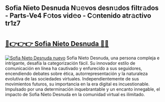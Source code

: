 ## Sofia Nieto Desnuda N𝚞𝚎vos desn𝚞dos filtr𝚊dos - Parts-Ve4 F𝚘tos vid𝚎o - C𝚘ntenido atr𝚊ctivo tr1z7

# <h2><a href="http://mbctzq0.tromn.icu/?c=Sofia+Nieto+Desnuda">🔗👉👉👉 Sofia Nieto Desnuda 🔗🔗</a></h2>

[![Sofia Nieto Desnuda nuevo](https://i.imgur.com/pEAQMta.gif)](http://mbctzq0.tromn.icu/?c=Sofia+Nieto+Desnuda)
Sofia Nieto Desnuda, una persona compleja e intrigante, desafía la categorización fácil. Su innovador estilo de comunicación en línea ha cautivado y enfurecido a sus seguidores, encendiendo debates sobre ética, autorrepresentación y la naturaleza evolutiva de las sociedades virtuales. Independientemente de sus movimientos futuros, su importancia en la era digital es incuestionable. Impulsado por una determinación inquebrantable y un encanto innegable, el impacto de Sofia Nieto Desnuda en la comunidad virtual es ilimitado.
